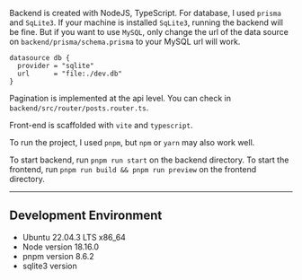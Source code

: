 Backend is created with NodeJS, TypeScript.
For database, I used `prisma` and `SqLite3`.
If your machine is installed `SqLite3`, running the backend will be fine.
But if you want to use `MySQL`, only change the url of the data source on `backend/prisma/schema.prisma` to your MySQL url will work.

```prisma
datasource db {
  provider = "sqlite"
  url      = "file:./dev.db"
}
```

Pagination is implemented at the api level. You can check in `backend/src/router/posts.router.ts`.

Front-end is scaffolded with `vite` and `typescript`.

To run the project, I used `pnpm`, but `npm` or `yarn` may also work well.


To start backend, run `pnpm run start` on the backend directory.
To start the frontend, run `pnpm run build && pnpm run preview` on the frontend directory.

---
## Development Environment
- Ubuntu 22.04.3 LTS x86_64
- Node version 18.16.0
- pnpm version 8.6.2
- sqlite3 version 
